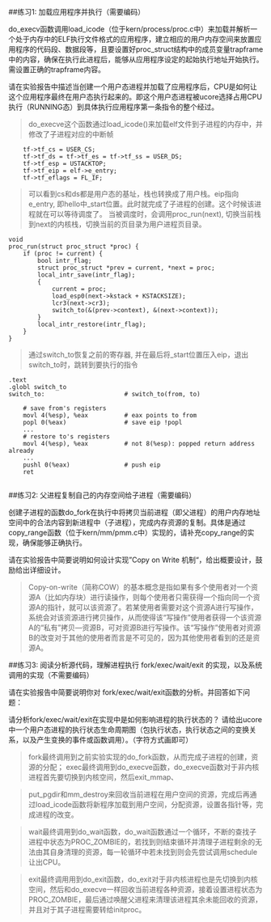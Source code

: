 ##练习1: 加载应用程序并执行（需要编码）
 
do_execv函数调用load_icode（位于kern/process/proc.c中）来加载并解析一个处于内存中的ELF执行文件格式的应用程序，建立相应的用户内存空间来放置应用程序的代码段、数据段等，且要设置好proc_struct结构中的成员变量trapframe中的内容，确保在执行此进程后，能够从应用程序设定的起始执行地址开始执行。需设置正确的trapframe内容。

请在实验报告中描述当创建一个用户态进程并加载了应用程序后，CPU是如何让这个应用程序最终在用户态执行起来的。即这个用户态进程被ucore选择占用CPU执行（RUNNING态）到具体执行应用程序第一条指令的整个经过。
>do_execve这个函数通过load_icode()来加载elf文件到子进程的内存中，并修改了子进程对应的中断帧

```
    tf->tf_cs = USER_CS;
    tf->tf_ds = tf->tf_es = tf->tf_ss = USER_DS;
    tf->tf_esp = USTACKTOP;
    tf->tf_eip = elf->e_entry;
    tf->tf_eflags = FL_IF;
```
>可以看到cs和ds都是用户态的基址，栈也转换成了用户栈。eip指向e_entry, 即hello中_start位置。此时就完成了子进程的创建。这个时候该进程就在可以等待调度了。
当被调度时，会调用proc_run(next), 切换当前栈到next的内核栈，切换当前的页目录为用户进程页目录。

```
void
proc_run(struct proc_struct *proc) {
    if (proc != current) {
        bool intr_flag;
        struct proc_struct *prev = current, *next = proc;
        local_intr_save(intr_flag);
        {
            current = proc;
            load_esp0(next->kstack + KSTACKSIZE);
            lcr3(next->cr3);
            switch_to(&(prev->context), &(next->context));
        }
        local_intr_restore(intr_flag);
    }
}
```

>通过switch_to恢复之前的寄存器, 并在最后将_start位置压入eip，退出switch_to时，跳转到要执行的指令

```
.text
.globl switch_to
switch_to:                      # switch_to(from, to)
 
    # save from's registers
    movl 4(%esp), %eax          # eax points to from
    popl 0(%eax)                # save eip !popl
    ... 
    # restore to's registers
    movl 4(%esp), %eax          # not 8(%esp): popped return address already
    ... 
    pushl 0(%eax)               # push eip
    ret
 
```
 
##练习2: 父进程复制自己的内存空间给子进程（需要编码）
 
创建子进程的函数do_fork在执行中将拷贝当前进程（即父进程）的用户内存地址空间中的合法内容到新进程中（子进程），完成内存资源的复制。具体是通过copy_range函数（位于kern/mm/pmm.c中）实现的，请补充copy_range的实现，确保能够正确执行。
 
请在实验报告中简要说明如何设计实现”Copy on Write 机制“，给出概要设计，鼓励给出详细设计。
 
>Copy-on-write（简称COW）的基本概念是指如果有多个使用者对一个资源A（比如内存块）进行读操作，则每个使用者只需获得一个指向同一个资源A的指针，就可以该资源了。若某使用者需要对这个资源A进行写操作，系统会对该资源进行拷贝操作，从而使得该“写操作”使用者获得一个该资源A的“私有”拷贝—资源B，可对资源B进行写操作。该“写操作”使用者对资源B的改变对于其他的使用者而言是不可见的，因为其他使用者看到的还是资源A。

##练习3: 阅读分析源代码，理解进程执行 fork/exec/wait/exit 的实现，以及系统调用的实现（不需要编码）
 
请在实验报告中简要说明你对 fork/exec/wait/exit函数的分析。并回答如下问题：
 
请分析fork/exec/wait/exit在实现中是如何影响进程的执行状态的？
请给出ucore中一个用户态进程的执行状态生命周期图（包执行状态，执行状态之间的变换关系，以及产生变换的事件或函数调用）。（字符方式画即可）


>fork最终调用到之前实验实现的do_fork函数，从而完成子进程的创建，资源的分配；
exec最终调用到do_execve函数，do_execve函数对于非内核进程首先要切换到内核空间，然后exit_mmap、

>put_pgdir和mm_destroy来回收当前进程在用户空间的资源，完成后再通过load_icode函数将新程序加载到用户空间，分配资源，设置各指针等，完成进程的改变。

>wait最终调用到do_wait函数，do_wait函数通过一个循环，不断的查找子进程中状态为PROC_ZOMBIE的，若找到则结束循环并清理子进程剩余的无法由其自身清理的资源，每一轮循环中若未找到则会先尝试调用schedule让出CPU。

>exit最终调⽤用到do_exit函数，do_exit对于非内核进程也是先切换到内核空间，然后和do_execve一样回收当前进程各种资源，接着设置进程状态为PROC_ZOMBIE，最后通过唤醒父进程来清理该进程其余未能回收的资源，并且对于其子进程需要转给initproc。